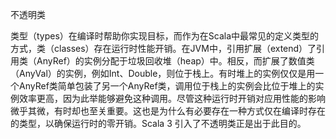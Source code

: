 不透明类

类型（types）在编译时帮助你实现目标，而作为在Scala中最常见的定义类型的方式，类（classes）存在运行时性能开销。在JVM中，引用扩展（extend）了引用类（AnyRef）的实例分配于垃圾回收堆（heap）中。相反，而扩展了数值类（AnyVal）的实例，例如Int、Double，则位于栈上。有时堆上的实例仅仅是用一个AnyRef类简单包装了另一个AnyRef类，调用位于栈上的实例会比位于堆上的实例效率更高，因为此举能够避免这种调用。尽管这种运行时开销对应用性能的影响微乎其微，有时却也至关重要。这也是为什么有必要存在一种方式仅在编译时存在的类型，以确保运行时的零开销。Scala 3 引入了不透明类正是出于此目的。
